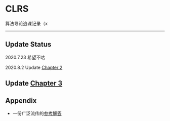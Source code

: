 # CLRS
算法导论逃课记录（x

---

## Update Status

2020.7.23
希望不咕

2020.8.2
Update [Chapter 2](./2-Getting-Started)

Update [Chapter 3](./3-Growth-of-Functions)
---

## Appendix

- 一份广泛流传的[参考解答](https://walkccc.github.io/CLRS/)